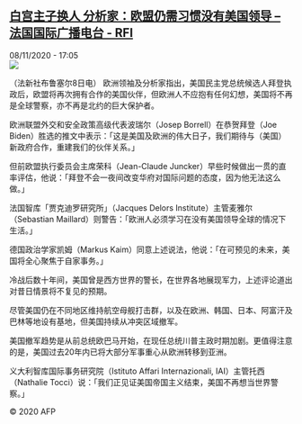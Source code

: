 <!--1604854578000-->
[白宫主子换人 分析家：欧盟仍需习惯没有美国领导 – 法国国际广播电台 - RFI](http://www.rfi.fr//cn/contenu/20201108-%E7%99%BD%E5%AE%AB%E4%B8%BB%E5%AD%90%E6%8D%A2%E4%BA%BA-%E5%88%86%E6%9E%90%E5%AE%B6%E6%AC%A7%E7%9B%9F%E4%BB%8D%E9%9C%80%E4%B9%A0%E6%83%AF%E6%B2%A1%E6%9C%89%E7%BE%8E%E5%9B%BD%E9%A2%86%E5%AF%BC)
------

<div>08/11/2020 - 17:05</div><img src="https://s.rfi.fr/media/display/39d9ea08-21e1-11eb-9300-005056a98db9/w:310/p:16x9/int0002b.201109000504.jpg"><div class="t-content__body u-clearfix"><p>（法新社布鲁塞尔8日电）    欧洲领袖及分析家指出，美国民主党总统候选人拜登执政后，欧盟将再次拥有合作的美国伙伴，但欧洲人不应抱有任何幻想，美国将不再是全球警察，亦不再是北约的巨大保护者。</p><p>    欧洲联盟外交和安全政策高级代表波瑞尔（Josep Borrell）在恭贺拜登（Joe Biden）胜选的推文中表示：「这是美国及欧洲的伟大日子，我们期待与（美国）新政府合作，重建我们的伙伴关系。」</p><p>    但前欧盟执行委员会主席荣科（Jean-Claude Juncker）早些时候做出一贯的直率评估，他说：「拜登不会一夜间改变华府对国际问题的态度，因为他无法这么做。」</p><p>    法国智库「贾克迪罗研究所」（Jacques Delors Institute）主管麦雅尔（Sebastian Maillard）则警告：「欧洲人必须学习在没有美国领导全球的情况下生活。」</p><p>    德国政治学家凯姆（Markus Kaim）同意上述说法，他说：「在可预见的未来，美国将全心聚焦于自家事务。」</p><p>    冷战后数十年间，美国曾是西方世界的警长，在世界各地展现军力，上述评论道出对昔日情景将不复见的预期。</p><p>    尽管美国仍在不同地区维持航空母舰打击群，以及在欧洲、韩国、日本、阿富汗及巴林等地设有基地，但美国持续从冲突区域撤军。</p><p>    美国撤军趋势是从前总统欧巴马开始，在现任总统川普主政时期加剧。更值得注意的是，美国过去20年内已将大部分军事重心从欧洲转移到亚洲。</p><p>    义大利智库国际事务研究院（Istituto Affari Internazionali, IAI）主管托西（Nathalie Tocci）说：「我们正见证美国帝国主义结束，美国不再想当世界警察。」</p><p class="t-copyright">© 2020 AFP</p>        </div>
